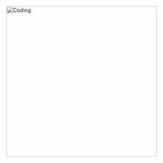 <img align="right" alt="Coding" width="400" src="https://cdn.discordapp.com/attachments/1120707930258419805/1122842160396505168/asdfadf.gif">
